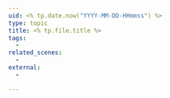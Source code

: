 ```yaml
---
uid: <% tp.date.now("YYYY-MM-DD-HHmmss") %>
type: topic
title: <% tp.file.title %>
tags: 
  - 
related_scenes:
  - 
external: 
  -

---
```

